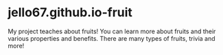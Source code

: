 # jello67.github.io-fruit
My project teaches about fruits! You can learn more about fruits and their various properties and benefits. There are many types of fruits, trivia and more!
